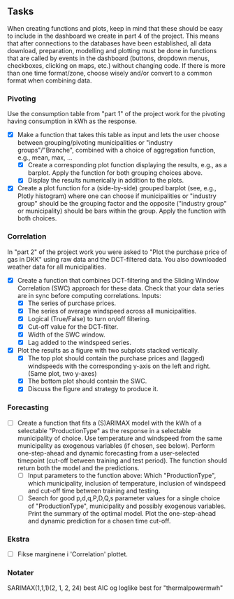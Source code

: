 ## Tasks

When creating functions and plots, keep in mind that these should be easy to
include in the dashboard we create in part 4 of the project. This means that
after connections to the databases have been established, all data download,
preparation, modelling and plotting must be done in functions that are called by
events in the dashboard (buttons, dropdown menus, checkboxes, clicking on maps,
etc.) without changing code. If there is more than one time format/zone, choose
wisely and/or convert to a common format when combining data.

### Pivoting

Use the consumption table from "part 1" of the project work for the pivoting
having consumption in kWh as the response.

- [x] Make a function that takes this table as input and lets the user choose between grouping/pivoting municipalities or "industry groups"/"Branche", combined with a choice of aggregation function, e.g., mean, max, ...
  - [x] Create a corresponding plot function displaying the results, e.g., as a barplot. Apply the function for both grouping choices above.
  - [x] Display the results numerically in addition to the plots.
- [x] Create a plot function for a (side-by-side) grouped barplot (see, e.g., Plotly histogram) where one can choose if municipalities or "industry group" should be the grouping factor and the opposite ("industry group" or municipality) should be bars within the group. Apply the function with both choices.

### Correlation

In "part 2" of the project work you were asked to "Plot the purchase price of gas in DKK" using raw data and the DCT-filtered data. You also downloaded weather data for all municipalities.

- [x] Create a function that combines DCT-filtering and the Sliding Window Correlation (SWC) approach for these data. Check that your data series are in sync before computing correlations. Inputs:
  - [x] The series of purchase prices.
  - [x] The series of average windspeed across all municipalities.
  - [x] Logical (True/False) to turn on/off filtering.
  - [x] Cut-off value for the DCT-filter.
  - [x] Width of the SWC window.
  - [x] Lag added to the windspeed series.
- [x] Plot the results as a figure with two subplots stacked vertically.
  - [x] The top plot should contain the purchase prices and (lagged) windspeeds with the corresponding y-axis on the left and right. (Same plot, two y-axes)
  - [x] The bottom plot should contain the SWC.
  - [x] Discuss the figure and strategy to produce it.

### Forecasting

- [ ] Create a function that fits a (S)ARIMAX model with the kWh of a selectable "ProductionType" as the response in a selectable municipality of choice. Use temperature and windspeed from the same municipality as exogenous variables (if chosen, see below). Perform one-step-ahead and dynamic forecasting from a user-selected timepoint (cut-off between training and test period). The function should return both the model and the predictions.
  - [ ] Input parameters to the function above: Which "ProductionType", which municipality, inclusion of temperature, inclusion of windspeed and cut-off time between training and testing.
  - [ ] Search for good p,d,q,P,D,Q,s parameter values for a single choice of "ProductionType", municipality and possibly exogenous variables. Print the summary of the optimal model. Plot the one-step-ahead and dynamic prediction for a chosen time cut-off.

### Ekstra

- [ ] Fikse marginene i 'Correlation' plottet.

### Notater

SARIMAX(1,1,1)(2, 1, 2, 24) best AIC og loglike best for "thermalpowermwh"


